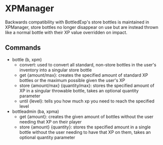 # XPManager

Backwards compatibility with BottledExp's store bottles is maintained in XPManager, store bottles no longer disappear on use but are instead thrown like a normal bottle with their XP value overridden on impact.

## Commands

- bottle (b, xpm)
  - convert: used to convert all standard, non-store bottles in the user's inventory into a singular store bottle
  - get {amount/max}: creates the specified amount of standard XP bottles or the maximum possible given the user's XP
  - store {amount/max} {quantity/max}: stores the specified amount of XP in a singular throwable bottle, takes an optional quantity parameter
  - until {level}: tells you how much xp you need to reach the specified level
- bottleadmin (ba, xpma)
  - get {amount}: creates the given amount of bottles without the user needing that XP on their player
  - store {amount} {quantity}: stores the specified amount in a single bottle without the user needing to have that XP on them, takes an optional quantity parameter